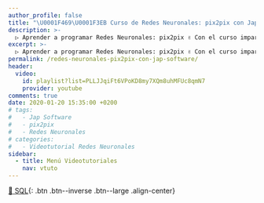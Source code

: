 ```yaml
---
author_profile: false
title: "\U0001F469‍\U0001F3EB Curso de Redes Neuronales: pix2pix con Jap Software"
description: >-
  ▷ Aprender a programar Redes Neuronales: pix2pix ✌️ Con el curso impartido por Jap Software
excerpt: >-
  ▷ Aprender a programar Redes Neuronales: pix2pix ✌️ Con el curso impartido por Jap Software
permalink: /redes-neuronales-pix2pix-con-jap-software/
header:
  video:
    id: playlist?list=PLLJJqiFt6VPoKD8my7XQm8uhMFUc8qmN7
    provider: youtube
comments: true
date: 2020-01-20 15:35:00 +0200
# tags:
#   - Jap Software
#   - pix2pix
#   - Redes Neuronales
# categories:
#   - Videotutorial Redes Neuronales
sidebar:
  - title: Menú Videotutoriales
    nav: vtuto
---
```


[📂 SQL](/cursos-tecnologia/#machine-learning){: .btn .btn--inverse .btn--large .align-center}
